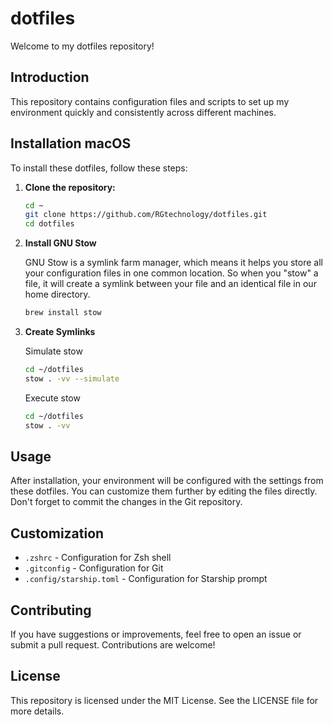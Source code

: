 # dotfiles

Welcome to my dotfiles repository!

## Introduction

This repository contains configuration files and scripts to set up my environment quickly and consistently across different machines.


## Installation macOS

To install these dotfiles, follow these steps:

1. **Clone the repository:**

    ```sh
    cd ~
    git clone https://github.com/RGtechnology/dotfiles.git
    cd dotfiles
    ```

1. **Install GNU Stow**
    
    GNU Stow is a symlink farm manager, which means it helps you store all your configuration files in one common location. So when you "stow" a file, it will create a symlink between your file and an identical file in our home directory. 

    ```sh
    brew install stow
    ```    

1. **Create Symlinks**

    Simulate stow
    ```sh
    cd ~/dotfiles
    stow . -vv --simulate
    ```
    Execute stow
    ```sh
    cd ~/dotfiles
    stow . -vv
    ```

## Usage

After installation, your environment will be configured with the settings from these dotfiles. You can customize them further by editing the files directly. Don't forget to commit the changes in the Git repository.

## Customization

- `.zshrc` - Configuration for Zsh shell
- `.gitconfig` - Configuration for Git
- `.config/starship.toml` - Configuration for Starship prompt

## Contributing

If you have suggestions or improvements, feel free to open an issue or submit a pull request. Contributions are welcome!

## License

This repository is licensed under the MIT License. See the LICENSE file for more details.